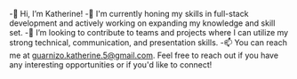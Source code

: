 -👋 Hi, I’m Katherine!
-🌱 I'm currently honing my skills in full-stack development and actively working on expanding my knowledge and skill set.
-💞️ I’m looking to contribute to teams and projects where I can utilize my strong technical, communication, and presentation skills.
-📫 You can reach me at guarnizo.katherine.5@gmail.com. Feel free to reach out if you have any interesting opportunities or if you'd like to connect!
